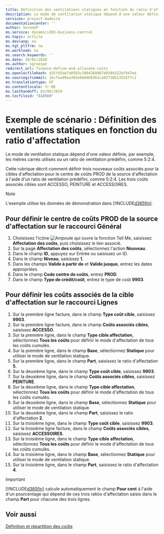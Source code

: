 ```yaml
---
title: Définition des ventilations statiques en fonction du ratio d'affectation | Microsoft Docs
description: Le mode de ventilation statique dépend d'une valeur définie, par exemple, les mètres carrés utilisés ou un ratio de ventilation prédéfini, comme 5:2:4.
services: project-madeira
documentationcenter: ''
author: SorenGP
ms.service: dynamics365-business-central
ms.topic: article
ms.devlang: na
ms.tgt_pltfrm: na
ms.workload: na
ms.search.keywords: ''
ms.date: 10/01/2018
ms.author: sgroespe
redirect_url: finance-define-and-allocate-costs
ms.openlocfilehash: d35fd5de7a0583c3864268d0749384322bf947ed
ms.sourcegitcommit: 1bcfaa99ea302e6b84b8361ca02730b135557fc1
ms.translationtype: HT
ms.contentlocale: fr-BE
ms.lasthandoff: 03/08/2019
ms.locfileid: "818569"
---
```

# <a name="scenario-example-defining-static-allocations-based-on-allocation-ratio"></a>Exemple de scénario : Définition des ventilations statiques en fonction du ratio d'affectation
Le mode de ventilation statique dépend d'une valeur définie, par exemple, les mètres carrés utilisés ou un ratio de ventilation prédéfini, comme 5:2:4.  

Cette rubrique décrit comment définir trois nouveaux coûts associés pour la cibles d'affectation pour le centre de coûts PROD de la source d'affectation à l'aide d'un ratio de ventilation prédéfini, comme 5:2:4. Les trois coûts associés cibles sont ACCESSO, PEINTURE et ACCESSOIRES.  

> [!NOTE]  
>  L'exemple utilise les données de démonstration dans [!INCLUDE[d365fin](includes/d365fin_md.md)].  

## <a name="to-define-the-allocation-source-prod-cost-center-on-the-general-fasttab"></a>Pour définir le centre de coûts PROD de la source d'affectation sur le raccourci Général  

1.  Choisissez l'icône ![Ampoule qui ouvre la fonction Tell Me](media/ui-search/search_small.png "Dites-moi ce que vous voulez faire"), saisissez **Affectation des coûts**, puis choisissez le lien associé.  
2.  Sur la page **Affectation des coûts**, sélectionnez l'action **Nouveau**.  
3.  Dans le champ **ID**, appuyez sur Entrée ou saisissez un ID.  
4.  Dans le champ **Niveau**, saisissez **1**.  
5.  Dans les champs **Valide à partir de** et **Valide jusque**, entrez les dates appropriées.  
6.  Dans le champ **Code centre de coûts**, entrez **PROD**.  
7.  Dans le champ **Type de crédit/coût**, entrez le type de coût **9903**.  

## <a name="to-define-the-allocation-target-cost-objects-on-the-lines-fasttab"></a>Pour définir les coûts associés de la cible d'affectation sur le raccourci Lignes  

1.  Sur la première ligne facture, dans le champ **Type coût cible**, saisissez **9903**.  
2.  Sur la première ligne facture, dans le champ **Coûts associés cibles**, saisissez **ACCESSO**.  
3.  Sur la première ligne, dans le champ **Type cible affectation**, sélectionnez **Tous les coûts** pour définir le mode d'affectation de tous les coûts cumulés.  
4.  Sur la première ligne, dans le champ **Base**, sélectionnez **Statique** pour utiliser le mode de ventilation statique.  
5.  Sur la première ligne, dans le champ **Part**, saisissez le ratio d'affectation **5**.  
6.  Sur la deuxième ligne, dans le champ **Type coût cible**, saisissez **9903**.  
7.  Sur la deuxième ligne, dans le champ **Coûts associés cibles**, saisissez **PEINTURE**.  
8.  Sur la deuxième ligne, dans le champ **Type cible affectation**, sélectionnez **Tous les coûts** pour définir le mode d'affectation de tous les coûts cumulés.  
9. Sur la deuxième ligne, dans le champ **Base**, sélectionnez **Statique** pour utiliser le mode de ventilation statique.  
10. Sur la deuxième ligne, dans le champ **Part**, saisissez le ratio d'affectation **2**.  
11. Sur la troisième ligne, dans le champ **Type coût cible**, saisissez **9903**.  
12. Sur la troisième ligne facture, dans le champ **Coûts associés cibles**, saisissez **ACCESSOIRES**.  
13. Sur la troisième ligne, dans le champ **Type cible affectation**, sélectionnez **Tous les coûts** pour définir le mode d'affectation de tous les coûts cumulés.  
14. Sur la troisième ligne, dans le champ **Base**, sélectionnez **Statique** pour utiliser le mode de ventilation statique.  
15. Sur la troisième ligne, dans le champ **Part**, saisissez le ratio d'affectation **4**.  

> [!IMPORTANT]  
>  [!INCLUDE[d365fin](includes/d365fin_md.md)] calcule automatiquement le champ **Pour cent** à l'aide d'un pourcentage qui dépend de ces trois ratios d'affectation saisis dans le champ **Part** pour chacune des trois lignes.  

## <a name="see-also"></a>Voir aussi  
[Définition et répartition des coûts](finance-define-and-allocate-costs.md)   
